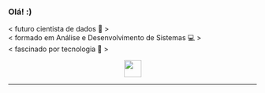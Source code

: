 ### Olá! :)

< futuro cientista de dados 🧩 > <br>
< formado em Análise e Desenvolvimento de Sistemas 💻 > <br>
< fascinado por tecnologia 🚀 > <br>

<div align="center">
<a href="https://www.linkedin.com/in/rodrigo-sousa-a086341b2/" target="_blank"><img height="35em" src="https://img.shields.io/badge/LinkedIn-0077B5?style=for-the-badge&logo=linkedin&logoColor=white" target="_blank"></a>
</div>

<hr>
